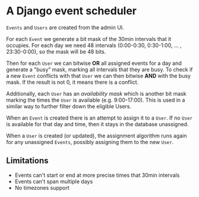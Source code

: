 # A Django event scheduler

`Events` and `Users` are created from the admin UI.

For each `Event` we generate a bit mask of the 30min intervals that it occupies. For each day we need 48 intervals (0:00-0:30, 0:30-1:00, ... , 23:30-0:00), so the mask will be 48 bits.

Then for each `User` we can bitwise **OR** all assigned events for a day and generate a "busy" mask, marking all intervals that they are busy. To check if a new `Event` conflicts with that `User` we can then bitwise **AND** with the busy mask. If the result is not 0, it means there is a conflict.

Additionally, each `User` has an *availability mask* which is another bit mask marking the times the `User` is available (e.g. 9:00-17:00). This is used in a similar way to further filter down the eligible Users.

When an `Event` is created there is an attempt to assign it to a `User`. If no `User` is available for that day and time, then it stays in the database unassigned.

When a `User` is created (or updated), the assignment algorithm runs again for any unassigned `Events`, possibly assigning them to the new `User`.

## Limitations

* Events can't start or end at more precise times that 30min intervals
* Events can't span multiple days
* No timezones support
